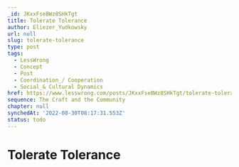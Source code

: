 ```yaml
---
_id: JKxxFseBWz8SHkTgt
title: Tolerate Tolerance
author: Eliezer_Yudkowsky
url: null
slug: tolerate-tolerance
type: post
tags:
  - LessWrong
  - Concept
  - Post
  - Coordination_/ Cooperation
  - Social_& Cultural Dynamics
href: https://www.lesswrong.com/posts/JKxxFseBWz8SHkTgt/tolerate-tolerance
sequence: The Craft and the Community
chapter: null
synchedAt: '2022-08-30T08:17:31.553Z'
status: todo
---
```


# Tolerate Tolerance
